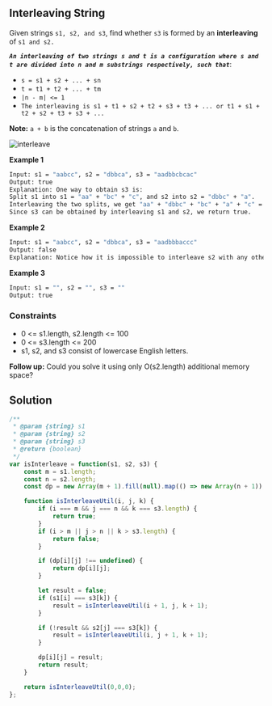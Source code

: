 
##  Interleaving String

Given strings ```s1, s2, and s3```, find whether ```s3``` is formed by an **interleaving** of ```s1 and s2.```

***```An interleaving of two strings s and t is a configuration where s and t are divided into n and m substrings respectively, such that```***:

- ```s = s1 + s2 + ... + sn```
- ```t = t1 + t2 + ... + tm```
- ```|n - m| <= 1```
- ```The interleaving is s1 + t1 + s2 + t2 + s3 + t3 + ... or t1 + s1 + t2 + s2 + t3 + s3 + ...```

**Note:** ```a + b``` is the concatenation of strings ```a``` and ```b```.

![interleave](https://github.com/surshreya/leetcode-150/assets/118065908/6f0f5779-36ad-4083-8047-7c7bddb47dcb)

**Example 1**
```bash
Input: s1 = "aabcc", s2 = "dbbca", s3 = "aadbbcbcac"
Output: true
Explanation: One way to obtain s3 is:
Split s1 into s1 = "aa" + "bc" + "c", and s2 into s2 = "dbbc" + "a".
Interleaving the two splits, we get "aa" + "dbbc" + "bc" + "a" + "c" = "aadbbcbcac".
Since s3 can be obtained by interleaving s1 and s2, we return true.
```

**Example 2**
```bash
Input: s1 = "aabcc", s2 = "dbbca", s3 = "aadbbbaccc"
Output: false
Explanation: Notice how it is impossible to interleave s2 with any other string to obtain s3.
```

**Example 3**
```bash
Input: s1 = "", s2 = "", s3 = ""
Output: true
```

### Constraints

- 0 <= s1.length, s2.length <= 100
- 0 <= s3.length <= 200
- s1, s2, and s3 consist of lowercase English letters.

**Follow up:** Could you solve it using only O(s2.length) additional memory space?
 
## Solution

```javascript
/**
 * @param {string} s1
 * @param {string} s2
 * @param {string} s3
 * @return {boolean}
 */
var isInterleave = function(s1, s2, s3) {
    const m = s1.length;
    const n = s2.length;
    const dp = new Array(m + 1).fill(null).map(() => new Array(n + 1));

    function isInterleaveUtil(i, j, k) {
        if (i === m && j === n && k === s3.length) {
            return true; 
        }
        if (i > m || j > n || k > s3.length) {
            return false;
        }

        if (dp[i][j] !== undefined) {
            return dp[i][j]; 
        }

        let result = false;
        if (s1[i] === s3[k]) {
            result = isInterleaveUtil(i + 1, j, k + 1);
        }

        if (!result && s2[j] === s3[k]) {
            result = isInterleaveUtil(i, j + 1, k + 1);
        }

        dp[i][j] = result; 
        return result;
    }

    return isInterleaveUtil(0,0,0);
};
```

